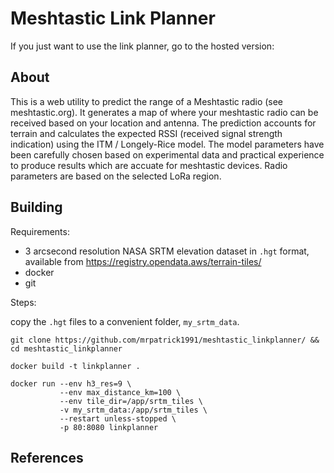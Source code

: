 # Meshtastic Link Planner 

If you just want to use the link planner, go to the hosted version: 

## About

This is a web utility to predict the range of a Meshtastic radio (see meshtastic.org). It generates a map of where your meshtastic radio can be received based on your location and antenna. The prediction accounts for terrain and calculates the expected RSSI (received signal strength indication) using the ITM / Longely-Rice model. The model parameters have been carefully chosen based on experimental data and practical experience to produce results which are accuate for meshtastic devices. Radio parameters are based on the selected LoRa region. 

## Building

Requirements:

* 3 arcsecond resolution NASA SRTM elevation dataset in `.hgt` format, available from https://registry.opendata.aws/terrain-tiles/
* docker
* git

Steps:

copy the `.hgt` files to a convenient folder, `my_srtm_data`.

```
git clone https://github.com/mrpatrick1991/meshtastic_linkplanner/ && cd meshtastic_linkplanner

docker build -t linkplanner .

docker run --env h3_res=9 \
           --env max_distance_km=100 \
           --env tile_dir=/app/srtm_tiles \
           -v my_srtm_data:/app/srtm_tiles \
           --restart unless-stopped \
           -p 80:8080 linkplanner
```

## References



